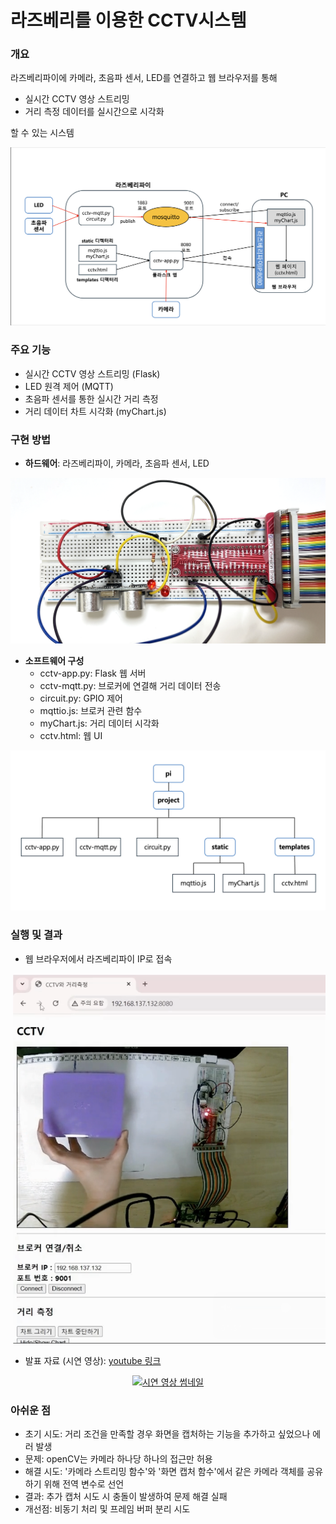 # 라즈베리를 이용한 CCTV시스템

### 개요
   라즈베리파이에 카메라, 초음파 센서, LED를 연결하고 웹 브라우저를 통해
   - 실시간 CCTV 영상 스트리밍
   - 거리 측정 데이터를 실시간으로 시각화

   할 수 있는 시스템

   ![응용 시스템 구조](images/system-diagram.png)

   
### 주요 기능

   - 실시간 CCTV 영상 스트리밍 (Flask)
   - LED 원격 제어 (MQTT)
   - 초음파 센서를 통한 실시간 거리 측정
   - 거리 데이터 차트 시각화 (myChart.js)


### 구현 방법
   - **하드웨어**: 라즈베리파이, 카메라, 초음파 센서, LED

   ![회로 사진](images/circuit.png)
   
   - **소프트웨어 구성**   
     - cctv-app.py: Flask 웹 서버
     - cctv-mqtt.py: 브로커에 연결해 거리 데이터 전송
     - circuit.py: GPIO 제어
     - mqttio.js: 브로커 관련 함수
     - myChart.js: 거리 데이터 시각화
     - cctv.html: 웹 UI
       
   ![디렉터리 구조](images/project-structure.png)

     
### 실행 및 결과

   - 웹 브라우저에서 라즈베리파이 IP로 접속

   ![웹 브라우저 화면](images/web-demo.png)
   
   - 발표 자료 (시연 영상): [youtube 링크](https://youtu.be/27KshG3Z6lI)

<p align="center">
    <a href="https://youtu.be/27KshG3Z6lI">
        <img src="https://img.youtube.com/vi/27KshG3Z6lI/0.jpg" alt="시연 영상 썸네일">
    </a>
</p>


### 아쉬운 점

   - 초기 시도: 거리 조건을 만족할 경우 화면을 캡처하는 기능을 추가하고 싶었으나 에러 발생
   - 문제: openCV는 카메라 하나당 하나의 접근만 허용
   - 해결 시도: '카메라 스트리밍 함수'와 '화면 캡처 함수'에서 같은 카메라 객체를 공유하기 위해
               전역 변수로 선언
   - 결과: 추가 캡처 시도 시 충돌이 발생하여 문제 해결 실패
   - 개선점: 비동기 처리 및 프레임 버퍼 분리 시도
